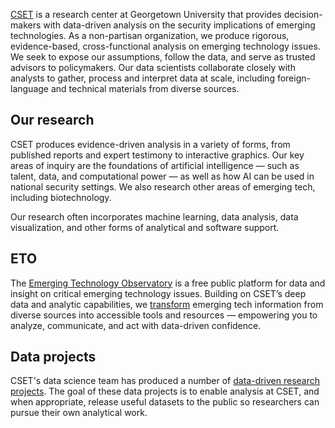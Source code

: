 [CSET](https://cset.georgetown.edu) is a research center at Georgetown University that provides decision-makers with data-driven analysis on the security implications of emerging technologies. As a non-partisan organization, we produce rigorous, evidence-based, cross-functional analysis on emerging technology issues. We seek to expose our assumptions, follow the data, and serve as trusted advisors to policymakers. Our data scientists collaborate closely with analysts to gather, process and interpret data at scale, including foreign-language and technical materials from diverse sources.

## Our research
CSET produces evidence-driven analysis in a variety of forms, from published reports and expert testimony to interactive graphics. Our key areas of inquiry are the foundations of artificial intelligence — such as talent, data, and computational power — as well as how AI can be used in national security settings. We also research other areas of emerging tech, including biotechnology.

Our research often incorporates machine learning, data analysis, data visualization, and other forms of analytical and software support.

## ETO
The [Emerging Technology Observatory](https://eto.tech/) is a free public platform for data and insight on critical emerging technology issues. Building on CSET’s deep data and analytic capabilities, we [transform](https://github.com/search?q=topic%3Aemerging-technology-observatory+org%3Ageorgetown-cset&type=repositories) emerging tech information from diverse sources into accessible tools and resources — empowering you to analyze, communicate, and act with data-driven confidence.

## Data projects

CSET's data science team has produced a number of [data-driven research projects](https://github.com/search?q=topic%3Adata-project+org%3Ageorgetown-cset&type=repositories). The goal of these data projects is to enable analysis at CSET, and when appropriate, release useful datasets to the public so researchers can pursue their own analytical work.
